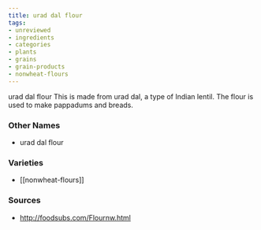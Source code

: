 ```yaml
---
title: urad dal flour
tags:
- unreviewed
- ingredients
- categories
- plants
- grains
- grain-products
- nonwheat-flours
---
```

urad dal flour This is made from urad dal, a type of Indian lentil. The flour is used to make pappadums and breads.

### Other Names

* urad dal flour

### Varieties

* [[nonwheat-flours]]

### Sources
* http://foodsubs.com/Flournw.html

